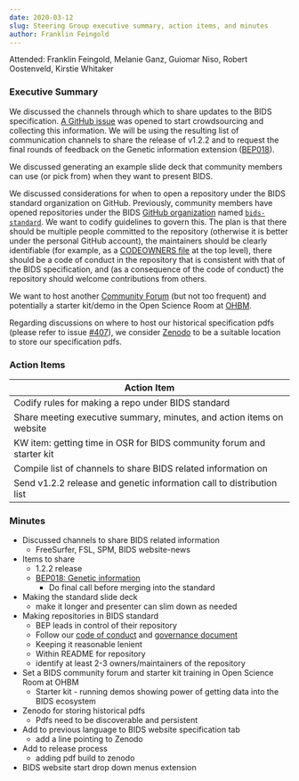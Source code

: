 ```yaml
---
date: 2020-03-12
slug: Steering Group executive summary, action items, and minutes
author: Franklin Feingold
---
```






Attended: Franklin Feingold, Melanie Ganz, Guiomar Niso, Robert Oostenveld, Kirstie Whitaker



### Executive Summary

We discussed the channels through which to share updates to the BIDS specification.
[A GitHub issue](https://github.com/bids-standard/bids-specification/issues/415) was opened to start crowdsourcing and collecting this information.
We will be using the resulting list of communication channels to share the release of v1.2.2 and to request the final rounds of feedback on the Genetic information extension ([BEP018](https://github.com/bids-standard/bids-specification/pull/395)).

We discussed generating an example slide deck that community members can  use (or pick from) when they want to present BIDS.

We discussed considerations for when to open a repository under the BIDS standard organization on GitHub.
Previously, community members have opened repositories under the BIDS
[GitHub organization](https://docs.github.com/en/organizations/collaborating-with-groups-in-organizations/about-organizations)
named [`bids-standard`](https://github.com/bids-standard).
We want to codify guidelines to govern this.
The plan is that there should be multiple people committed to the repository (otherwise it is better under the personal GitHub account), the maintainers should be clearly identifiable (for example, as a
[CODEOWNERS file](https://docs.github.com/en/repositories/managing-your-repositorys-settings-and-features/customizing-your-repository/about-code-owners#about-code-owners)
at the top level), there should be a code of conduct in the repository that is consistent with that of the BIDS specification, and (as a consequence of the code of conduct) the repository should welcome contributions from others.

We want to host another [Community Forum](https://bids.neuroimaging.io/2020/01/02/announcement-community-forum-events.html) (but not too frequent) and potentially a starter kit/demo in the Open Science Room at [OHBM](https://www.humanbrainmapping.org).

Regarding discussions on where to host our historical specification pdfs (please refer to issue [#407](https://github.com/bids-standard/bids-specification/pull/407)), we consider [Zenodo](https://zenodo.org/) to be a suitable location to store our specification pdfs.

### Action Items

| Action Item |
| -------- |
| Codify rules for making a repo under BIDS standard |
| Share meeting executive summary, minutes, and action items on website |
| KW item: getting time in OSR for BIDS community forum and starter kit |
| Compile list of channels to share BIDS related information on |
| Send v1.2.2 release and genetic information call to distribution list |

### Minutes

- Discussed channels to share BIDS related information
  - FreeSurfer, FSL, SPM, BIDS website-news
- Items to share
  - 1.2.2 release
  - [BEP018: Genetic information](https://github.com/bids-standard/bids-specification/pull/395)
    - Do final call before merging into the standard
- Making the standard slide deck
  - make it longer and presenter can slim down as needed
- Making repositories in BIDS standard
  - BEP leads in control of their repository
  - Follow our [code of conduct](https://github.com/bids-standard/bids-specification/blob/master/CODE_OF_CONDUCT.md) and [governance document](https://docs.google.com/document/d/1R-J2lL9V_wIkYhye4zH-feyl4P4J8NyO40rIYyY141o/)
  - Keeping it reasonable lenient
  - Within README for repository
  - identify at least 2-3 owners/maintainers of the repository
- Set a BIDS community forum and starter kit training in Open Science Room at OHBM
  - Starter kit - running demos showing power of getting data into the BIDS ecosystem
- Zenodo for storing historical pdfs
  - Pdfs need to be discoverable and persistent
- Add to previous language to BIDS website specification tab
  - add a line pointing to Zenodo
- Add to release process
  - adding pdf build to zenodo
- BIDS website start drop down menus extension
